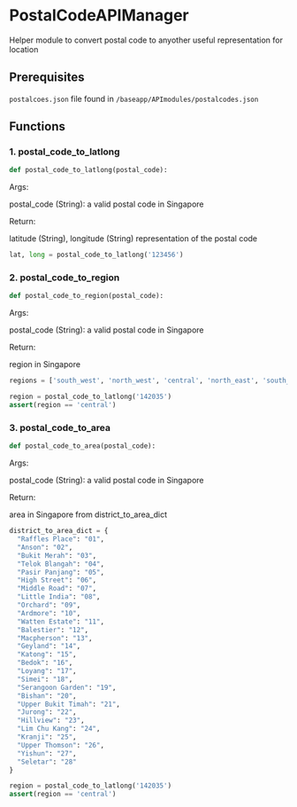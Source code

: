 # PostalCodeAPIManager

Helper module to convert postal code to anyother useful representation for location

## Prerequisites

`postalcoes.json` file found in `/baseapp/APImodules/postalcodes.json`

## Functions 

### 1. postal_code_to_latlong
```python
def postal_code_to_latlong(postal_code):
```

Args:

postal_code (String): a valid postal code in Singapore

Return:

latitude (String), longitude (String) representation of the postal code

```python
lat, long = postal_code_to_latlong('123456')
```

### 2. postal_code_to_region
```python
def postal_code_to_region(postal_code):
```

Args:

postal_code (String): a valid postal code in Singapore

Return:

region in Singapore

```python
regions = ['south_west', 'north_west', 'central', 'north_east', 'south_east']
```

```python
region = postal_code_to_latlong('142035')
assert(region == 'central')
```

### 3. postal_code_to_area
```python
def postal_code_to_area(postal_code):
```

Args:

postal_code (String): a valid postal code in Singapore

Return:

area in Singapore from district_to_area_dict

```python
district_to_area_dict = {
  "Raffles Place": "01",
  "Anson": "02",
  "Bukit Merah": "03",
  "Telok Blangah": "04",
  "Pasir Panjang": "05",
  "High Street": "06",
  "Middle Road": "07",
  "Little India": "08",
  "Orchard": "09",
  "Ardmore": "10",
  "Watten Estate": "11",
  "Balestier": "12",
  "Macpherson": "13",
  "Geyland": "14",
  "Katong": "15",
  "Bedok": "16",
  "Loyang": "17",
  "Simei": "18",
  "Serangoon Garden": "19",
  "Bishan": "20",
  "Upper Bukit Timah": "21",
  "Jurong": "22",
  "Hillview": "23",
  "Lim Chu Kang": "24",
  "Kranji": "25",
  "Upper Thomson": "26",
  "Yishun": "27",
  "Seletar": "28"
}
```

```python
region = postal_code_to_latlong('142035')
assert(region == 'central')
```
